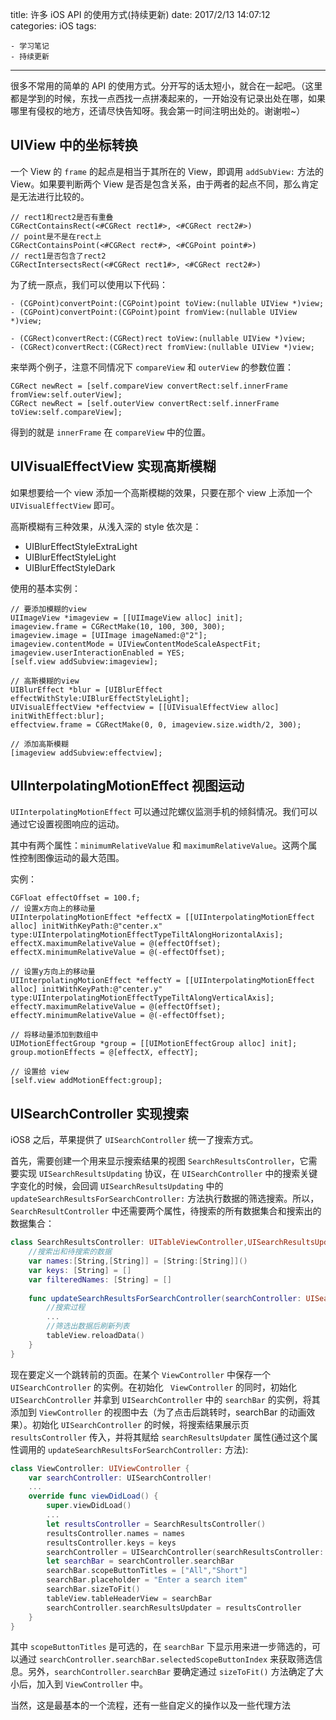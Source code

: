 title: 许多 iOS API 的使用方式(持续更新)
date: 2017/2/13 14:07:12  
categories: iOS
tags: 

	- 学习笔记
	- 持续更新

------

很多不常用的简单的 API 的使用方式。分开写的话太短小，就合在一起吧。（这里都是学到的时候，东找一点西找一点拼凑起来的，一开始没有记录出处在哪，如果哪里有侵权的地方，还请尽快告知呀。我会第一时间注明出处的。谢谢啦~）

<!--more-->

## UIView 中的坐标转换

一个 View 的 `frame` 的起点是相当于其所在的 View，即调用 `addSubView:` 方法的 View。如果要判断两个 View 是否是包含关系，由于两者的起点不同，那么肯定是无法进行比较的。

```objc
// rect1和rect2是否有重叠
CGRectContainsRect(<#CGRect rect1#>, <#CGRect rect2#>)
// point是不是在rect上
CGRectContainsPoint(<#CGRect rect#>, <#CGPoint point#>)
// rect1是否包含了rect2
CGRectIntersectsRect(<#CGRect rect1#>, <#CGRect rect2#>)
```

为了统一原点，我们可以使用以下代码：

```objc
- (CGPoint)convertPoint:(CGPoint)point toView:(nullable UIView *)view;
- (CGPoint)convertPoint:(CGPoint)point fromView:(nullable UIView *)view;

- (CGRect)convertRect:(CGRect)rect toView:(nullable UIView *)view;
- (CGRect)convertRect:(CGRect)rect fromView:(nullable UIView *)view;
```

来举两个例子，注意不同情况下 `compareView` 和 `outerView` 的参数位置：

```objc
CGRect newRect = [self.compareView convertRect:self.innerFrame fromView:self.outerView];
CGRect newRect = [self.outerView convertRect:self.innerFrame toView:self.compareView];
```

得到的就是 `innerFrame` 在 `compareView` 中的位置。







## UIVisualEffectView 实现高斯模糊

如果想要给一个 view  添加一个高斯模糊的效果，只要在那个 view 上添加一个 `UIVisualEffectView` 即可。

高斯模糊有三种效果，从浅入深的 style 依次是：

- UIBlurEffectStyleExtraLight
- UIBlurEffectStyleLight
- UIBlurEffectStyleDark



使用的基本实例：

```objc
// 要添加模糊的view
UIImageView *imageview = [[UIImageView alloc] init];
imageview.frame = CGRectMake(10, 100, 300, 300);
imageview.image = [UIImage imageNamed:@"2"];
imageview.contentMode = UIViewContentModeScaleAspectFit;
imageview.userInteractionEnabled = YES;
[self.view addSubview:imageview];

// 高斯模糊的view
UIBlurEffect *blur = [UIBlurEffect effectWithStyle:UIBlurEffectStyleLight];
UIVisualEffectView *effectview = [[UIVisualEffectView alloc] initWithEffect:blur];
effectview.frame = CGRectMake(0, 0, imageview.size.width/2, 300);

// 添加高斯模糊
[imageview addSubview:effectview];
```



## UIInterpolatingMotionEffect 视图运动

`UIInterpolatingMotionEffect` 可以通过陀螺仪监测手机的倾斜情况。我们可以通过它设置视图响应的运动。

其中有两个属性：`minimumRelativeValue` 和 `maximumRelativeValue`。这两个属性控制图像运动的最大范围。

实例：

```objc
CGFloat effectOffset = 100.f;
// 设置x方向上的移动量
UIInterpolatingMotionEffect *effectX = [[UIInterpolatingMotionEffect alloc] initWithKeyPath:@"center.x" type:UIInterpolatingMotionEffectTypeTiltAlongHorizontalAxis];
effectX.maximumRelativeValue = @(effectOffset);
effectX.minimumRelativeValue = @(-effectOffset);

// 设置y方向上的移动量
UIInterpolatingMotionEffect *effectY = [[UIInterpolatingMotionEffect alloc] initWithKeyPath:@"center.y" type:UIInterpolatingMotionEffectTypeTiltAlongVerticalAxis];
effectY.maximumRelativeValue = @(effectOffset);
effectY.minimumRelativeValue = @(-effectOffset);

// 将移动量添加到数组中
UIMotionEffectGroup *group = [[UIMotionEffectGroup alloc] init];
group.motionEffects = @[effectX, effectY];

// 设置给 view
[self.view addMotionEffect:group];
```



## UISearchController 实现搜索

iOS8 之后，苹果提供了 `UISearchController` 统一了搜索方式。

首先，需要创建一个用来显示搜索结果的视图 `SearchResultsController`，它需要实现 `UISearchResultsUpdating` 协议，在 `UISearchController` 中的搜索关键字变化的时候，会回调 `UISearchResultsUpdating` 中的 `updateSearchResultsForSearchController:` 方法执行数据的筛选搜索。所以，`SearchResultController` 中还需要两个属性，待搜索的所有数据集合和搜索出的数据集合：

```swift
class SearchResultsController: UITableViewController,UISearchResultsUpdating {
    //搜索出和待搜索的数据
  	var names:[String,[String]] = [String:[String]]()
  	var keys: [String] = []
  	var filteredNames: [String] = []
  	
  	func updateSearchResultsForSearchController(searchController: UISearchController) {
        //搜索过程
      	...
      	//筛选出数据后刷新列表
      	tableView.reloadData()
    }
}
```

 

现在要定义一个跳转前的页面。在某个 `ViewController` 中保存一个 `UISearchController` 的实例。在初始化 ` ViewController` 的同时，初始化 `UISearchController` 并拿到 `UISearchController` 中的 `searchBar` 的实例，将其添加到 `ViewController` 的视图中去（为了点击后跳转时，searchBar 的动画效果）。初始化 `UISearchController` 的时候，将搜索结果展示页 `resultsController` 传入，并将其赋给 `searchResultsUpdater` 属性(通过这个属性调用的 `updateSearchResultsForSearchController:` 方法):

```swift
class ViewController: UIViewController {
    var searchController: UISearchController!
  	...
	override func viewDidLoad() {
        super.viewDidLoad()
      	...
      	let resultsController = SearchResultsController()
      	resultsController.names = names
      	resultsController.keys = keys
      	searchController = UISearchController(searchResultsController: resultsController)
      	let searchBar = searchController.searchBar
		searchBar.scopeButtonTitles = ["All","Short"]
      	searchBar.placeholder = "Enter a search item"
      	searchBar.sizeToFit()
      	tableView.tableHeaderView = searchBar
      	searchController.searchResultsUpdater = resultsController
    }
}
```

其中 `scopeButtonTitles` 是可选的，在 `searchBar` 下显示用来进一步筛选的，可以通过 `searchController.searchBar.selectedScopeButtonIndex` 来获取筛选信息。另外，`searchController.searchBar` 要确定通过 `sizeToFit()` 方法确定了大小后，加入到 `ViewController` 中。

当然，这是最基本的一个流程，还有一些自定义的操作以及一些代理方法

